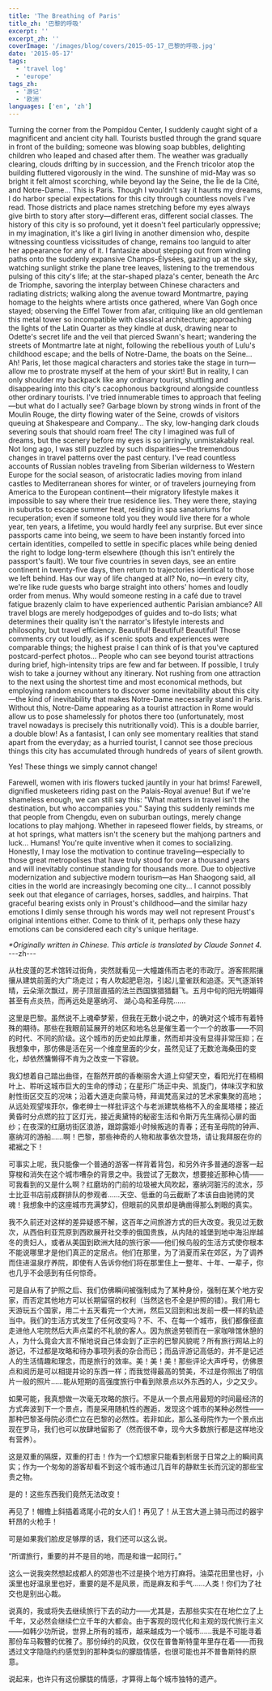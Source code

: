 ```yaml
---
title: 'The Breathing of Paris'
title_zh: '巴黎的呼吸'
excerpt: ''
excerpt_zh: ''
coverImage: '/images/blog/covers/2015-05-17_巴黎的呼吸.jpg'
date: '2015-05-17'
tags:
  - 'travel log'
  - 'europe'
tags_zh:
  - '游记'
  - '欧洲'
languages: ['en', 'zh']
---
```


Turning the corner from the Pompidou Center, I suddenly caught sight of a magnificent and ancient city hall. Tourists bustled through the grand square in front of the building; someone was blowing soap bubbles, delighting children who leaped and chased after them. The weather was gradually clearing, clouds drifting by in succession, and the French tricolor atop the building fluttered vigorously in the wind. The sunshine of mid-May was so bright it felt almost scorching, while beyond lay the Seine, the Île de la Cité, and Notre-Dame...
This is Paris. Though I wouldn't say it haunts my dreams, I do harbor special expectations for this city through countless novels I've read. Those districts and place names stretching before my eyes always give birth to story after story—different eras, different social classes. The history of this city is so profound, yet it doesn't feel particularly oppressive; in my imagination, it's like a girl living in another dimension who, despite witnessing countless vicissitudes of change, remains too languid to alter her appearance for any of it.
I fantasize about stepping out from winding paths onto the suddenly expansive Champs-Élysées, gazing up at the sky, watching sunlight strike the plane tree leaves, listening to the tremendous pulsing of this city's life; at the star-shaped plaza's center, beneath the Arc de Triomphe, savoring the interplay between Chinese characters and radiating districts; walking along the avenue toward Montmartre, paying homage to the heights where artists once gathered, where Van Gogh once stayed; observing the Eiffel Tower from afar, critiquing like an old gentleman this metal tower so incompatible with classical architecture; approaching the lights of the Latin Quarter as they kindle at dusk, drawing near to Odette's secret life and the veil that pierced Swann's heart; wandering the streets of Montmartre late at night, following the rebellious youth of Lulu's childhood escape; and the bells of Notre-Dame, the boats on the Seine... Ah! Paris, let those magical characters and stories take the stage in turn—allow me to prostrate myself at the hem of your skirt!
But in reality, I can only shoulder my backpack like any ordinary tourist, shuttling and disappearing into this city's cacophonous background alongside countless other ordinary tourists. I've tried innumerable times to approach that feeling—but what do I actually see? Garbage blown by strong winds in front of the Moulin Rouge, the dirty flowing water of the Seine, crowds of visitors queuing at Shakespeare and Company... The sky, low-hanging dark clouds severing souls that should roam free! The city I imagined was full of dreams, but the scenery before my eyes is so jarringly, unmistakably real.
Not long ago, I was still puzzled by such disparities—the tremendous changes in travel patterns over the past century. I've read countless accounts of Russian nobles traveling from Siberian wilderness to Western Europe for the social season, of aristocratic ladies moving from inland castles to Mediterranean shores for winter, or of travelers journeying from America to the European continent—their migratory lifestyle makes it impossible to say where their true residence lies. They were there, staying in suburbs to escape summer heat, residing in spa sanatoriums for recuperation; even if someone told you they would live there for a whole year, ten years, a lifetime, you would hardly feel any surprise.
But ever since passports came into being, we seem to have been instantly forced into certain identities, compelled to settle in specific places while being denied the right to lodge long-term elsewhere (though this isn't entirely the passport's fault). We tour five countries in seven days, see an entire continent in twenty-five days, then return to trajectories identical to those we left behind. Has our way of life changed at all? No, no—in every city, we're like rude guests who barge straight into others' homes and loudly order from menus. Why would someone resting in a café due to travel fatigue brazenly claim to have experienced authentic Parisian ambiance? All travel blogs are merely hodgepodges of guides and to-do lists; what determines their quality isn't the narrator's lifestyle interests and philosophy, but travel efficiency. Beautiful! Beautiful! Beautiful! Those comments cry out loudly, as if scenic spots and experiences were comparable things; the highest praise I can think of is that you've captured postcard-perfect photos... People who can see beyond tourist attractions during brief, high-intensity trips are few and far between.
If possible, I truly wish to take a journey without any itinerary. Not rushing from one attraction to the next using the shortest time and most economical methods, but employing random encounters to discover some inevitability about this city—the kind of inevitability that makes Notre-Dame necessarily stand in Paris. Without this, Notre-Dame appearing as a tourist attraction in Rome would allow us to pose shamelessly for photos there too (unfortunately, most travel nowadays is precisely this nutritionally void).
This is a double barrier, a double blow! As a fantasist, I can only see momentary realities that stand apart from the everyday; as a hurried tourist, I cannot see those precious things this city has accumulated through hundreds of years of silent growth.

Yes! These things we simply cannot change!

Farewell, women with iris flowers tucked jauntily in your hat brims! Farewell, dignified musketeers riding past on the Palais-Royal avenue!
But if we're shameless enough, we can still say this:
"What matters in travel isn't the destination, but who accompanies you."
Saying this suddenly reminds me that people from Chengdu, even on suburban outings, merely change locations to play mahjong. Whether in rapeseed flower fields, by streams, or at hot springs, what matters isn't the scenery but the mahjong partners and luck... Humans! You're quite inventive when it comes to socializing.
Honestly, I may lose the motivation to continue traveling—especially to those great metropolises that have truly stood for over a thousand years and will inevitably continue standing for thousands more. Due to objective modernization and subjective modern tourism—as Han Shaogong said, all cities in the world are increasingly becoming one city... I cannot possibly seek out that elegance of carriages, horses, saddles, and hairpins. That graceful bearing exists only in Proust's childhood—and the similar hazy emotions I dimly sense through his words may well not represent Proust's original intentions either.
Come to think of it, perhaps only these hazy emotions can be considered each city's unique heritage.

_*Originally written in Chinese. This article is translated by Claude Sonnet 4._
---zh---

从杜皮蓬的艺术馆转过街角，突然就看见一大幢雄伟而古老的市政厅。游客熙熙攘攘从建筑前面的大广场走过；有人吹起肥皂泡，引起儿童雀跃和追逐。天气逐渐转晴，云朵渐次飘过，房子顶层直插的法兰西国旗猎猎翻飞。五月中旬的阳光明媚得甚至有点炎热，而再远处是塞纳河、 湖心岛和圣母院……

这里是巴黎。虽然说不上魂牵梦萦，但我在无数小说之中，的确对这个城市有着特殊的期待。那些在我眼前延展开的地区和地名总是催生着一个一个的故事——不同的时代、不同的阶级。这个城市的历史如此厚重，然而却并没有显得非常压抑；在我想象中，那仿佛是活在另一个维度里面的少女，虽然见证了无数沧海桑田的变化，却依然慵懒得不肯为之改变一下容貌。

我幻想着自己踏出曲径，在豁然开朗的香榭丽舍大道上仰望天空，看阳光打在梧桐叶上、聆听这城市巨大的生命的悸动；在星形广场正中央、凯旋门，体味汉字和放射性街区交互的况味；沿着大道走向蒙马特，拜谒梵高呆过的艺术家集聚的高地；从远处观望埃菲尔，像老绅士一样批评这个与老派建筑格格不入的金属塔楼；接近黄昏时分点燃的拉丁区灯光，接近奥黛特的秘密生活和令斯万先生痛彻心扉的面纱；在夜深的红磨坊街区浪游，跟踪露姬小时候叛逃的青春；还有圣母院的钟声、塞纳河的游船……啊！巴黎，那些神奇的人物和故事依次登场，请让我拜服在你的裙裾之下！

可事实上呢，我只能像一个普通的游客一样背着背包，和另外许多普通的游客一起穿梭和消失在这个城市嘈杂的背景之中。我尝试了无数次，想要接近那种心情——可我看到的又是什么啊？红磨坊的门前的垃圾被大风吹起，塞纳河脏污的流水，莎士比亚书店前成群排队的参观者……天空、低垂的乌云截断了本该自由驰骋的灵魂！我想象中的这座城市充满梦幻，但眼前的风景却是确凿得那么刺眼的真实。

我不久前还对这样的差异疑惑不解，这百年之间旅游方式的巨大改变。我见过无数次，从西伯利亚荒原到西欧展开社交季的俄国贵族，从内陆的城堡到地中海沿岸越冬的贵妇人，或者从美国到欧洲大陆的旅行家——他们候鸟般的生活方式使你根本不能说哪里才是他们真正的定居点。他们在那里，为了消夏而呆在郊区，为了调养而住进温泉疗养院，即使有人告诉你他们将在那里住上一整年、十年、一辈子，你也几乎不会感到有任何惊奇。

可是自从有了护照之后、我们仿佛瞬间被强制成为了某种身份，强制在某个地方安家，而否定其他地方可以长期留宿的权利（当然这也不全是护照的错）。我们用七天游玩五个国家，用二十五天看完一个大洲，然后又回到和出发前一模一样的轨迹当中。我们的生活方式发生了任何改变吗？不、不、在每一个城市，我们都像径直走进他人宅院然后大声点菜的不礼貌的客人。因为旅途劳顿而在一家咖啡馆休憩的人，为什么竟会大言不惭地说自己体会到了正宗的巴黎风貌呢？所有旅行网站上的游记，不过都是攻略和待办事项列表的杂合而已；而品评游记高低的，并不是记述人的生活情趣和理念，而是旅行的效率。美！美！美！那些评论大声呼号，仿佛景点和阅历是可以相提并论的东西一样；而我觉得最高的赞美，不过是你照出了明信片一般的照片……能从短期的高强度旅行中看到除景点以外东西的人，少之又少。

如果可能，我真想做一次毫无攻略的旅行。不是从一个景点用最短的时间最经济的方式奔波到下一个景点，而是采用随机性的邂逅，发现这个城市的某种必然性——那种巴黎圣母院必须伫立在巴黎的必然性。若非如此，那么圣母院作为一个景点出现在罗马，我们也可以放肆地留影了（然而很不幸，现今大多数旅行都是这样地没有营养）。

这是双重的隔膜，双重的打击！作为一个幻想家只能看到析居于日常之上的瞬间真实；作为一个匆匆的游客却看不到这个城市通过几百年的静默生长而沉淀的那些宝贵之物。

是的！这些东西我们竟然无法改变！

再见了！帽檐上斜插着鸢尾小花的女人们！再见了！从王宫大道上骑马而过的器宇轩昂的火枪手！

可是如果我们脸皮足够厚的话，我们还可以这么说。

“所谓旅行，重要的并不是目的地，而是和谁一起同行。”

这么一说我突然想起成都人的郊游也不过是换个地方打麻将。油菜花田里也好，小溪里也好温泉里也好，重要的是不是风景，而是麻友和手气……人类！你们为了社交也是别出心裁。

说真的，我或将失去继续旅行下去的动力——尤其是，去那些实实在在地伫立了上千年，又必然会继续伫立千年的大都会。由于客观的现代化和主观的现代旅行主义——如韩少功所说，世界上所有的城市，越来越成为一个城市……我是不可能寻着那份车马鞍簪的优雅了。那份绰约的风致，仅仅在普鲁斯特童年里存在着——而我透过文字隐隐约约感觉到的那种类似的朦胧情感，也很可能也并不普鲁斯特的原意。

说起来，也许只有这份朦胧的情感，才算得上每个城市独特的遗产。
